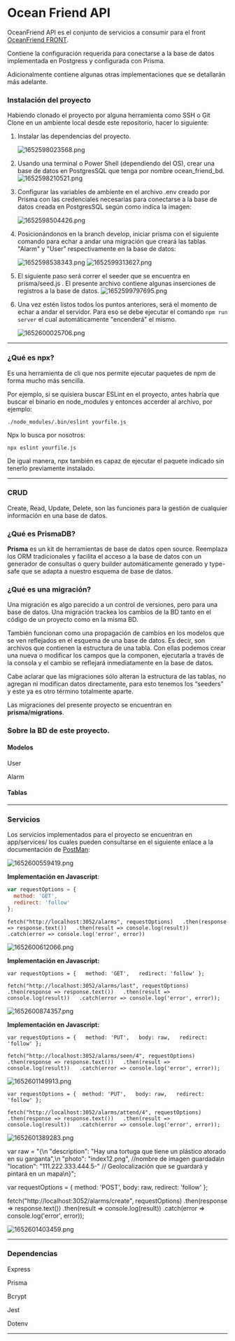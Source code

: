 # Ocean Friend API

OceanFriend API es el conjunto de servicios a consumir para el front[ OceanFriend FRONT](https://github.com/richirrim/ocean_friend_front).

Contiene la configuración requerida para conectarse a la base de datos implementada en Postgress y configurada con Prisma.

Adicionalmente contiene algunas otras implementaciones que se detallarán más adelante.

### Instalación del proyecto

Habiendo clonado el proyecto por alguna herramienta como SSH o Git Clone en un ambiente local desde este repositorio, hacer lo siguiente:

1. Instalar las dependencias del proyecto.

   ![1652598023568.png](image/README/1652598023568.png)
2. Usando una terminal o Power Shell (dependiendo del OS), crear una base de datos en PostgresSQL que tenga por nombre ocean_friend_bd.
   ![1652598210521.png](image/README/1652598210521.png)
3. Configurar las variables de ambiente en el archivo .env creado por Prisma con las credenciales necesarias para conectarse a la base de datos creada en PostgresSQL según como indica la imagen:

   ![1652598504426.png](image/README/1652598504426.png)
4. Posicionándonos en la branch develop, iniciar prisma con el siguiente comando para echar a andar una migración que creará las tablas "Alarm" y "User" respectivamente en la base de datos:

   ![1652598538343.png](image/README/1652598538343.png)
   ![1652599313627.png](image/README/1652599313627.png)
5. El siguiente paso será correr el seeder que se encuentra en prisma/seed.js . El presente archivo contiene algunas inserciones de registros a la base de datos.
   ![1652599797695.png](image/README/1652599797695.png)
6. Una vez estén listos todos los puntos anteriores, será el momento de echar a andar el servidor.
   Para eso se debe ejecutar el comando `npm run server` el cual automáticamente "encenderá" el mismo.

   ![1652600025706.png](image/README/1652600025706.png)

---

### ¿Qué es npx?

Es una herramienta de cli que nos permite ejecutar paquetes de npm de forma mucho más sencilla.

Por ejemplo, si se quisiera buscar ESLint en el proyecto, antes habría que buscar el binario en node_modules y entonces accerder al archivo, por ejemplo:

```
./node_modules/.bin/eslint yourfile.js
```

Npx lo busca por nosotros:

```
npx eslint yourfile.js
```

De igual manera, npx también es capaz de ejecutar el paquete indicado sin tenerlo previamente instalado.

---

### CRUD

Create, Read, Update, Delete, son las funciones para la gestión de cualquier información en una base de datos.

### ¿Qué es PrismaDB?

**Prisma** es un kit de herramientas de base de datos open source. Reemplaza los ORM tradicionales y facilita el acceso a la base de datos con un generador de consultas o query builder automáticamente generado y type-safe que se adapta a nuestro esquema de base de datos.

### ¿Qué es una migración?

Una migración es algo parecido a un control de versiones, pero para una base de datos. Una migración trackea los cambios de la BD tanto en el código de un proyecto como en la misma BD.

También funcionan como una propagación de cambios en los modelos que se ven reflejados en el esquema de una base de datos. Es decir, son archivos que contienen la estructura de una tabla. Con ellas podemos crear una nueva o modificar los campos que la componen, ejecutarla a través de la consola y el cambio se reflejará inmediatamente en la base de datos.

Cabe aclarar que las migraciones sólo alteran la estructura de las tablas, no agregan ni modifican datos directamente, para esto tenemos los “seeders” y este ya es otro término totalmente aparte.

Las migraciones del presente proyecto se encuentran en **prisma/migrations**.

### Sobre la BD de este proyecto.

#### Modelos

User

Alarm

#### Tablas

---

### Servicios

Los servicios implementados para el proyecto se encuentran en app/services/ los cuales pueden consultarse en el siguiente enlace a la documentación de [PostMan](https://documenter.getpostman.com/view/20762518/UyxjF5uh):

![1652600559419.png](image/README/1652600559419.png)

**Implementación en Javascript**:

```javascript
var requestOptions = {
  method: 'GET',
  redirect: 'follow'
};
```

`fetch("http://localhost:3052/alarms", requestOptions)   .then(response => response.text())   .then(result => console.log(result))   .catch(error => console.log('error', error))`

![1652600612066.png](image/README/1652600612066.png)

**Implementación en Javascript:**

`var requestOptions = {   method: 'GET',   redirect: 'follow' };`

`fetch("http://localhost:3052/alarms/last", requestOptions)   .then(response => response.text())   .then(result => console.log(result))   .catch(error => console.log('error', error));`

![1652600874357.png](image/README/1652600874357.png)

**Implementación en Javascript:**

`var requestOptions = {   method: 'PUT',   body: raw,   redirect: 'follow' };`

`fetch("http://localhost:3052/alarms/seen/4", requestOptions)   .then(response => response.text())   .then(result => console.log(result))   .catch(error => console.log('error', error));`

![1652601149913.png](image/README/1652601149913.png)

`var requestOptions = {  method: 'PUT',   body: raw,   redirect: 'follow' };`

`fetch("http://localhost:3052/alarms/attend/4", requestOptions)   .then(response => response.text())   .then(result => console.log(result))   .catch(error => console.log('error', error));`


![1652601389283.png](image/README/1652601389283.png)

var raw = "{\n    \"description\": \"Hay una tortuga que tiene un plástico atorado en su garganta\",\n    \"photo\": \"index12.png\", //nombre de imagen guardada\n    \"location\": \"111.222.333.444.5-\" // Geolocalización que se guardará y pintará en un mapa\n}";

var requestOptions = {
  method: 'POST',
  body: raw,
  redirect: 'follow'
};

fetch("http://localhost:3052/alarms/create", requestOptions)
  .then(response => response.text())
  .then(result => console.log(result))
  .catch(error => console.log('error', error));


![1652601403459.png](image/README/1652601403459.png)

---

### Dependencias

Express

Prisma

Bcrypt

Jest

Dotenv

---

